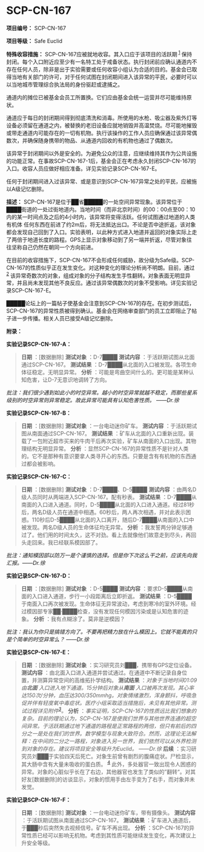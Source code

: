 # SCP-CN-167


**项目编号：**  SCP-CN-167

**项目等级：**  Safe Euclid

**特殊收容措施：** 
SCP-CN-167应被就地收容。其入口应于该项目的活跃期<sup class='footnoteref'>
 <a shape='rect' class='footnoteref' id='footnoteref-1' href='javascript:;' onclick='WIKIDOT.page.utils.scrollToReference(&apos;footnote-1&apos;)'>1</a>
</sup>保持封闭。每个入口附近应至少有一名特工处于戒备状态。执行封闭前应确认通道内不存在任何人员，除非是出于实验需要或任何收容小组认为合适的目的。基金会已取得当地有关部门的许可，对于任何试图在封闭期间进入该异常的平民，必要时可以以当地城市管理综合执法局的身份驱赶或逮捕之。

通道内的摊位已被基金会员工所置换。它们应由基金会统一运营并尽可能维持原状。

通道应于每日的封闭期间得到彻底清洗和消毒。所使用的水枪、吸尘器及紫外灯等设备必须留在通道之内，被替换的老旧设备应就地销毁并高温焚烧。尽可能地摧毁或带走通道内可能存在的一切有机物。执行该操作的工作人员应确保通过该异常偶数次，并确保随身携带的物品、从通道内回收的有机物也通过了偶数次。

该异常于封闭期间以外是安全的。为避免公众的注意，应继续维持其作为公共设施的功能正常。在事故SCP-CN-167-1后，基金会正在考虑永久封闭SCP-CN-167的入口。收容人员应做好相应准备。详见实验记录SCP-CN-167-E。

任何于封闭期间进入过该异常、或是意识到SCP-CN-167异常之处的平民，应被施以A级记忆删除。

**描述：** 
SCP-CN-167是位于██省█████的一处空间异常现象。该异常位于████街道的一处过街地道内。当地时间（而非北京时间）的00：00点至00：10内的某一时间点及之后的4小时内，该异常将变得活跃。任何试图通过地道的人类 有机体 任何东西在前进了约2m后，将无法抵达出口。不论是否中途折返，该对象都会发现自己回到了入口。实验表明，以此种方式进入地道并返回的对象实际上走了两倍于地道长度的路程。GPS上显示对象移动到了另一端并折返，尽管对象往往坚称自己仍然在朝同一个方向前进。

在目前的收容措施下，SCP-CN-167不会形成任何威胁，故分级为Safe级。SCP-CN-167的性质似乎正在发生变化。对这种变化的理论分析尚不明朗。目前，通过<sup class='footnoteref'>
 <a shape='rect' class='footnoteref' id='footnoteref-2' href='javascript:;' onclick='WIKIDOT.page.utils.scrollToReference(&apos;footnote-2&apos;)'>2</a>
</sup>该异常奇数次的对象，组成对象的分子结构发生手性翻转。对象表面无明显异常，并且尚未发现其他不良反应。通过该异常偶数次的对象不受影响。详见实验记录SCP-CN-167-E。

█████论坛上的一篇帖子使基金会注意到SCP-CN-167的存在。在初步测试后，SCP-CN-167的异常性质被得到确认。基金会在网络审查部门的员工立即阻止了帖子进一步传播。相关人员已接受A级记忆删除。

**附录：** 

**实验记录SCP-CN-167-A：** 


> **日期** ：[数据删除]
**测试对象** ：D-7████
**测试内容** ：于活跃期试图从北面通过SCP-CN-167。
**测试结果** ：D-7████从北面的入口被发现。各项生命体征稳定。无明显异常。
**分析** ：可能是弯曲空间什么的。更可能是某种认知危害，让D-7无意识地调转了方向。
> 

*批注：我们很少遇到如此小的时空异常。越小的时空异常就越不稳定，而那些星系级别的时空异常则异常稳定。故此异常可能具有认知危害性质。 ——Dr.徐* 

**实验记录SCP-CN-167-B：** 


> **日期** ：[数据删除]
**测试对象** ：一台电动迷你矿车。
**测试内容** ：于活跃期试图从南面通过SCP-CN-167。
**测试结果** ：矿车从北面的入口重新出现。装载了一包附近超市买来的牛肉干后再次实验，矿车从南面的入口出现。其物理结构无明显异常。
**分析** ：显然SCP-CN-167的异常性质不是针对人类的。它不是那种有意识要拿人类寻开心的东西。只要是含有有机物的东西通过都会被影响。
> 

**实验记录SCP-CN-167-C：** 


> **日期** ：[数据删除]
**测试对象** ：D-7████、D-5████
**测试内容** ：由两名D级人员同时从两端进入SCP-CN-167。配有秒表。
**测试结果** ：D-7████从南面的入口进入通道。同时，D-5████从北面的入口进入通道。经过81秒后，两名D级人员在通道中相遇。60秒后，两人再次相遇，并对此表示困惑。110秒后D-5████从北面的入口离开，随后D-7████从南面的入口中被发现。两名D级人员的生命体征均无异常。
**分析** ：我发誓两分钟足够通过了。他们用的时间太久，这不对劲。看上去就像他们故意走到尽头，再回头走回来。我已经联系模因部了。
> 

*批注：通知模因部以防万一是个谨慎的选择。但是你下次这么干之前，应该先向我汇报。——Dr.徐* 

**实验记录SCP-CN-167-D：** 


> **日期** ：[数据删除]
**测试对象** ：D-5████
**测试内容** ：要求D-5████从南面的入口进入通道，步行一小段距离后立即折返。
**测试结果** ：D-5████于南面入口再次被发现。生命体征无异常波动，考虑到寒冷的室外环境。经过模因部专家██·████检查，没有发现任何模因污染或是认知危害的迹象。
**分析** ：我有点糊涂了。莫非是逆模因？
> 

*批注：我认为你只是搞错方向了。不要再把精力放在什么模因上。它就不能真的只是个简单的时空异常么？ ——Dr.徐* 


**实验记录SCP-CN-167-E：** 


> **日期** ：[数据删除]
**测试对象** ：实习研究员刘███，携带有GPS定位设备。
**测试内容** ：由北面入口进入通道并尝试通过。在通道中不断记录自身位置，并测算异常空间的高维拓扑学结构。
**测试结果** ：<em>&#23545;&#35937;&#20110;&#24403;&#22320;&#26102;&#38388;01:09&#30001;**&#21271;&#38754;** &#20837;&#21475;&#36827;&#20837;&#22320;&#19979;&#36890;&#36947;&#12290;15&#20998;&#38047;&#21518;&#23545;&#35937;&#20174;**&#21335;&#38754;** &#20837;&#21475;&#34987;&#20877;&#27425;&#21457;&#29616;&#12290;&#20854;&#24515;&#29575;&#36798;150&#27425;/&#20998;&#38047;&#65292;&#34880;&#21387;&#36798;300/350mmhg&#12290;&#23545;&#35937;&#24773;&#32490;&#28608;&#28872;&#65292;&#27985;&#36523;&#39076;&#25238;&#65292;&#21628;&#21560;&#24613;&#20419;&#24182;&#20276;&#26377;&#36731;&#24230;&#27687;&#20013;&#27602;&#30151;&#29366;&#12290;&#21307;&#30103;&#23567;&#32452;&#37319;&#21462;&#36866;&#24403;&#25514;&#26045;&#21518;&#65292;&#26410;&#35265;&#26377;&#20854;&#20182;&#24322;&#24120;&#12290;&#27979;&#35797;&#36807;&#31243;&#35814;&#35265;&#38468;&#20214;<sup class='footnoteref'><a shape='rect' class='footnoteref' id='footnoteref-3' href='javascript:;' onclick='WIKIDOT.page.utils.scrollToReference(&apos;footnote-3&apos;)'>3</a></sup>&#12290;</em>
**分析** ：*事实证明，SCP-CN-167的性质远比我们想象的复杂。目前的理论认为，SCP-CN-167是使我们世界与其他世界连通的超空间异常。于活跃期通过地下通道的路程是正常路程的两倍，但只有前后的四分之一是处在我们的世界。数学模型与现象大致符合。然而，这理论无法解释：在中间的二分之一路程，对象进入另一世界，我们依然可以从外界检测到对象的存在。建议将项目安全等级升为Euclid。 ——Dr.徐* 
**后续** ：实习研究员刘███于实验四天后死亡。对象生前曾有剧烈的腹痛症状。尸检显示，其大肠中含有大量未吸收的蛋白质。<sup class='footnoteref'>
 <a shape='rect' class='footnoteref' id='footnoteref-4' href='javascript:;' onclick='WIKIDOT.page.utils.scrollToReference(&apos;footnote-4&apos;)'>4</a>
</sup>此外，多处器官一致出现令人困惑的异常。对象的心脏似乎长在了右边，其他器官也发生了类似的”翻转“。对其好友[数据删除]的访谈显示，对象的惯用手由左手变为了右手，而对象并未发觉。
> 


**实验记录SCP-CN-167-F：** 


> **日期** ：[数据删除]
**测试对象** ：一台电动迷你矿车，带有摄像头。
**测试内容** ：于活跃期试图从南面通过SCP-CN-167。
**测试结果** ：矿车进入通道后，于███秒后突然失去视频信号。矿车不再出现。
**分析** ：SCP-CN-167的异常性质已经可以影响无机物。考虑到其性质可能继续发生变化，再次建议上升安全等级。
> 




